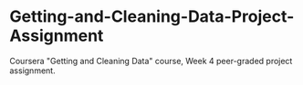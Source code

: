# Getting-and-Cleaning-Data-Project-Assignment
Coursera "Getting and Cleaning Data" course, Week 4 peer-graded project assignment.
